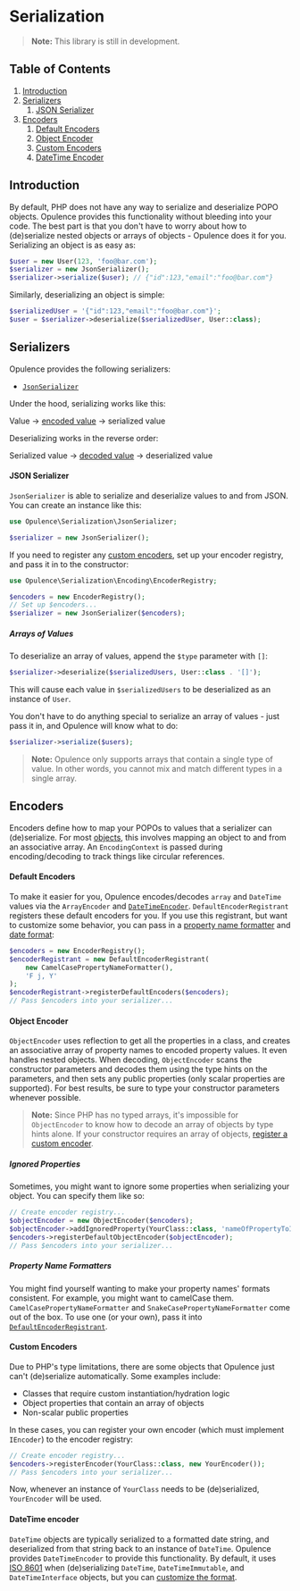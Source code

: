 # Serialization

> **Note:** This library is still in development.

## Table of Contents
1. [Introduction](#introduction)
2. [Serializers](#serializers)
    1. [JSON Serializer](#json-serializer)
3. [Encoders](#encoders)
    1. [Default Encoders](#default-encoders)
    2. [Object Encoder](#object-encoder)
    3. [Custom Encoders](#custom-encoders)
    4. [DateTime Encoder](#datetime-encoder)

<h2 id="introduction">Introduction</h2>

By default, PHP does not have any way to serialize and deserialize POPO objects.  Opulence provides this functionality without bleeding into your code.  The best part is that you don't have to worry about how to (de)serialize nested objects or arrays of objects - Opulence does it for you.  Serializing an object is as easy as:

```php
$user = new User(123, 'foo@bar.com');
$serializer = new JsonSerializer();
$serializer->serialize($user); // {"id":123,"email":"foo@bar.com"}
```

Similarly, deserializing an object is simple:

```php
$serializedUser = '{"id":123,"email":"foo@bar.com"}';
$user = $serializer->deserialize($serializedUser, User::class);
```

<h2 id="serializers">Serializers</h2>

Opulence provides the following serializers:

* [`JsonSerializer`](#json-serializer)

Under the hood, serializing works like this:

Value &rarr; [encoded value](#encoders) &rarr; serialized value

Deserializing works in the reverse order:

Serialized value &rarr; [decoded value](#encoders) &rarr; deserialized value

<h4 id="json-serializer">JSON Serializer</h4>

`JsonSerializer` is able to serialize and deserialize values to and from JSON.  You can create an instance like this:

```php
use Opulence\Serialization\JsonSerializer;

$serializer = new JsonSerializer();
```

If you need to register any [custom encoders](#custom-encoders), set up your encoder registry, and pass it in to the constructor:

```php
use Opulence\Serialization\Encoding\EncoderRegistry;

$encoders = new EncoderRegistry();
// Set up $encoders...
$serializer = new JsonSerializer($encoders);
```

<h5 id="arrays-of-values">Arrays of Values</h5>

To deserialize an array of values, append the `$type` parameter with `[]`:

```php
$serializer->deserialize($serializedUsers, User::class . '[]');
```

This will cause each value in `$serializedUsers` to be deserialized as an instance of `User`.

You don't have to do anything special to serialize an array of values - just pass it in, and Opulence will know what to do:

```php
$serializer->serialize($users);
```

> **Note:** Opulence only supports arrays that contain a single type of value.  In other words, you cannot mix and match different types in a single array.

<h2 id="encoders">Encoders</h2>

Encoders define how to map your POPOs to values that a serializer can (de)serialize.  For most [objects](#object-encoder), this involves mapping an object to and from an associative array.  An `EncodingContext` is passed during encoding/decoding to track things like circular references.

<h4 id="default-encoders">Default Encoders</h4>

To make it easier for you, Opulence encodes/decodes `array` and `DateTime` values via the `ArrayEncoder` and [`DateTimeEncoder`](#datetime-encoder).  `DefaultEncoderRegistrant` registers these default encoders for you.  If you use this registrant, but want to customize some behavior, you can pass in a [property name formatter](#property-name-formatters) and [date format](#datetime-encoder):

```php
$encoders = new EncoderRegistry();
$encoderRegistrant = new DefaultEncoderRegistrant(
    new CamelCasePropertyNameFormatter(),
    'F j, Y'
);
$encoderRegistrant->registerDefaultEncoders($encoders);
// Pass $encoders into your serializer...
```

<h4 id="object-encoder">Object Encoder</h4>

`ObjectEncoder` uses reflection to get all the properties in a class, and creates an associative array of property names to encoded property values.  It even handles nested objects.  When decoding, `ObjectEncoder` scans the constructor parameters and decodes them using the type hints on the parameters, and then sets any public properties (only scalar properties are supported).  For best results, be sure to type your constructor parameters whenever possible.

> **Note:** Since PHP has no typed arrays, it's impossible for `ObjectEncoder` to know how to decode an array of objects by type hints alone.  If your constructor requires an array of objects, [register a custom encoder](#custom-encoders).

<h5 id="ignored-properties">Ignored Properties</h5>

Sometimes, you might want to ignore some properties when serializing your object.  You can specify them like so:

```php
// Create encoder registry...
$objectEncoder = new ObjectEncoder($encoders);
$objectEncoder->addIgnoredProperty(YourClass::class, 'nameOfPropertyToIgnore');
$encoders->registerDefaultObjectEncoder($objectEncoder);
// Pass $encoders into your serializer...
```

<h5 id="property-name-formatters">Property Name Formatters</h5>

You might find yourself wanting to make your property names' formats consistent.  For example, you might want to camelCase them.  `CamelCasePropertyNameFormatter` and `SnakeCasePropertyNameFormatter` come out of the box.  To use one (or your own), pass it into [`DefaultEncoderRegistrant`](#default-encoders).

<h4 id="custom-encoders">Custom Encoders</h4>

Due to PHP's type limitations, there are some objects that Opulence just can't (de)serialize automatically.  Some examples include:

* Classes that require custom instantiation/hydration logic
* Object properties that contain an array of objects
* Non-scalar public properties

In these cases, you can register your own encoder (which must implement `IEncoder`) to the encoder registry:

```php
// Create encoder registry...
$encoders->registerEncoder(YourClass::class, new YourEncoder());
// Pass $encoders into your serializer...
```

Now, whenever an instance of `YourClass` needs to be (de)serialized, `YourEncoder` will be used.

<h4 id="datetime-encoder">DateTime encoder</h4>

`DateTime` objects are typically serialized to a formatted date string, and deserialized from that string back to an instance of `DateTime`.  Opulence provides `DateTimeEncoder` to provide this functionality. By default, it uses <a href="https://en.wikipedia.org/wiki/ISO_8601" target="_blank">ISO 8601</a> when (de)serializing `DateTime`, `DateTimeImmutable`, and `DateTimeInterface` objects, but you can [customize the format](#default-encoders).